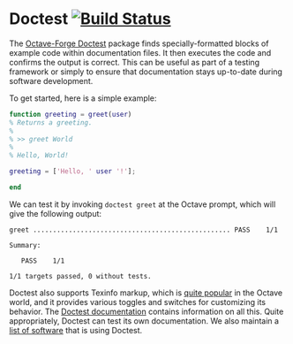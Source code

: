Doctest [![Build Status](https://travis-ci.org/catch22/octave-doctest.svg?branch=master)](https://travis-ci.org/catch22/octave-doctest)
=======

The [Octave-Forge Doctest](http://octave.sourceforge.net/doctest/) package finds specially-formatted blocks of example code within documentation files.
It then executes the code and confirms the output is correct.
This can be useful as part of a testing framework or simply to ensure that documentation stays up-to-date during software development.

To get started, here is a simple example:

~~~matlab
function greeting = greet(user)
% Returns a greeting.
%
% >> greet World
%
% Hello, World!

greeting = ['Hello, ' user '!'];

end
~~~

We can test it by invoking `doctest greet` at the Octave prompt, which will give the following output:

~~~
greet .................................................. PASS    1/1

Summary:

   PASS    1/1

1/1 targets passed, 0 without tests.
~~~

Doctest also supports Texinfo markup, which is [quite popular](https://www.gnu.org/software/octave/doc/interpreter/Documentation-Tips.html) in the Octave world, and it provides various toggles and switches for customizing its behavior.
The [Doctest documentation](http://octave.sourceforge.net/doctest/function/doctest.html) contains information on all this.
Quite appropriately, Doctest can test its own documentation.
We also maintain a [list of software](https://github.com/catch22/octave-doctest/wiki/WhoIsUsingDoctest) that is using Doctest.
